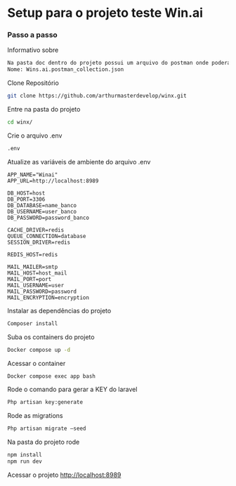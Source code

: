 # Setup para o projeto teste Win.ai

### Passo a passo

Informativo sobre
```sh
Na pasta doc dentro do projeto possui um arquivo do postman onde poderá importar para fazer uso da API. 
Nome: Wins.ai.postman_collection.json
```

Clone Repositório
```sh
git clone https://github.com/arthurmasterdevelop/winx.git
```

Entre na pasta do projeto
```sh
cd winx/
```

Crie o arquivo .env
```sh
.env
```

Atualize as variáveis de ambiente do arquivo .env
```dosini
APP_NAME="Winai"
APP_URL=http://localhost:8989

DB_HOST=host
DB_PORT=3306
DB_DATABASE=name_banco
DB_USERNAME=user_banco
DB_PASSWORD=password_banco

CACHE_DRIVER=redis
QUEUE_CONNECTION=database
SESSION_DRIVER=redis

REDIS_HOST=redis

MAIL_MAILER=smtp
MAIL_HOST=host_mail
MAIL_PORT=port
MAIL_USERNAME=user
MAIL_PASSWORD=password
MAIL_ENCRYPTION=encryption
```

Instalar as dependências do projeto
```sh
Composer install
```

Suba os containers do projeto
```sh
Docker compose up -d
```

Acessar o container
```sh
Docker compose exec app bash
```

Rode o comando para gerar a KEY do laravel
```sh
Php artisan key:generate
```

Rode as migrations
```sh
Php artisan migrate —seed
```

Na pasta do projeto rode
```sh
npm install
npm run dev
```

Acessar o projeto
[http://localhost:8989](http://localhost:8989)
